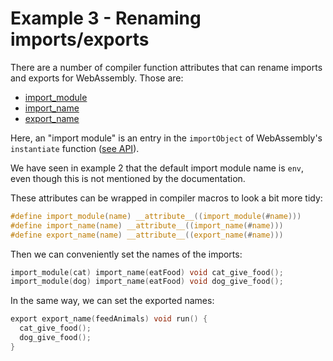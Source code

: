 # Example 3 - Renaming imports/exports

There are a number of compiler function attributes that can rename imports and exports for
WebAssembly. Those are:

* [import_module](https://clang.llvm.org/docs/AttributeReference.html#import-module)
* [import_name](https://clang.llvm.org/docs/AttributeReference.html#import-name)
* [export_name](https://clang.llvm.org/docs/AttributeReference.html#export-name)

Here, an "import module" is an entry in the `importObject` of WebAssembly's `instantiate`
function ([see API](https://developer.mozilla.org/en-US/docs/Web/JavaScript/Reference/Global_Objects/WebAssembly)).

We have seen in example 2 that the default import module name is `env`, even though this is not
mentioned by the documentation.

These attributes can be wrapped in compiler macros to look a bit more tidy:

```c
#define import_module(name) __attribute__((import_module(#name)))
#define import_name(name) __attribute__((import_name(#name)))
#define export_name(name) __attribute__((export_name(#name)))
```

Then we can conveniently set the names of the imports:

```c
import_module(cat) import_name(eatFood) void cat_give_food();
import_module(dog) import_name(eatFood) void dog_give_food();
```

In the same way, we can set the exported names:

```c
export export_name(feedAnimals) void run() {
  cat_give_food();
  dog_give_food();
}
```
